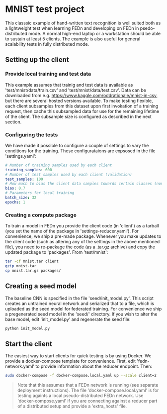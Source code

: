 # MNIST test project
This classsic example of hand-written text recognition is well suited both as a lightweight test when learning FEDn and developing on FEDn in psedo-distributed mode. A normal high-end laptop or a workstation should be able to sustain at least 5 clients. The example is also useful for general scalability tests in fully distributed mode. 

## Setting up the client

### Provide local training and test data
This example assumes that trainig and test data is available as 'test/mnist/data/train.csv' and 'test/mnist/data/test.csv'. Data can be downloaded from e.g. https://www.kaggle.com/oddrationale/mnist-in-csv, but there are several hosted versions available. To make testing flexible, each client subsamples from this dataset upon first invokation of a training request, then cache this subsampled data for use for the remaining lifetime of the client. The subsample size is configured as described in the next section. 

### Configuring the tests
We have made it possible to configure a couple of settings to vary the conditions for the training. These configurataions are expsosed in the file 'settings.yaml': 

```yaml 
# Number of training samples used by each client
training_samples: 600
# Number of test samples used by each client (validation)
test_samples: 100
# How much to bias the client data samples towards certain classes (non-IID data partitions)
bias: 0.7
# Parameters for local training
batch_size: 32
epochs: 1
```

### Creating a compute package
To train a model in FEDn you provide the client code (in 'client') as a tarball (you set the name of the package in 'settings-reducer.yaml'). For convenience, we ship a pre-made package. Whenever you make updates to the client code (such as altering any of the settings in the above mentioned file), you need to re-package the code (as a .tar.gz archive) and copy the updated package to 'packages'. From 'test/mnist':

```bash
tar -cf mnist.tar client
gzip mnist.tar
cp mnist.tar.gz packages/
```

## Creating a seed model
The baseline CNN is specified in the file 'seed/init_model.py'. This script creates an untrained neural network and serialized that to a file, which is uploaded as the seed model for federated training. For convenience we ship a pregenerated seed model in the 'seed/' directory. If you wish to alter the base model, edit 'init_model.py' and regenerate the seed file:

```bash
python init_model.py 
```

## Start the client
The easiest way to start clients for quick testing is by using Docker. We provide a docker-compose template for convenience. First, edit 'fedn-network.yaml' to provide information about the reducer endpoint. Then:

```bash
sudo docker-compose -f docker-compose.local.yaml up --scale client=2 
```
> Note that this assumes that a FEDn network is running (see separate deployment instructions). The file 'docker-compose.local.yaml' is for testing againts a local pseudo-distributed FEDn network. Use 'docker-compose.yaml' if you are connecting against a reducer part of a distributed setup and provide a 'extra_hosts' file.
